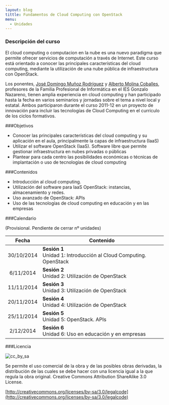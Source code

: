 ```yaml
---
layout: blog
tittle: Fundamentos de Cloud Computing con OpenStack
menu:
  - Unidades
---
```

### Descripción del curso

El cloud computing o computacion en la nube es una nuevo paradigma que permite
ofrecer servicios de computación a través de Internet. Este curso está orientado
a conocer las principales características del cloud computing, mediante la
utilización de una nube pública de infraestructura con OpenStack.

<!-- La actividad formativa combina sesiones presenciales con no presenciales. Las -->
<!-- sesiones presenciales se realizarán en Antequera (Málaga) Las sesiones no presenciales, -->
<!-- en las que se realizarán prácticas de OpenStack y OpenShift, se desarrollarán a -->
<!-- través de Google Hangout, que permite que cualquier participante pueda ver cada -->
<!-- sesión las veces que desee y en el horario que estime oportuno.  -->

Los ponentes, [José Domingo Muñoz Rodríguez](http://josedomingo.org) y
[Alberto Molina Coballes](http://albertomolina.wordpress.com), profesores de la
Familia Profesional de Informática en el IES Gonzalo Nazareno, tienen amplia
experiencia en cloud computing y han participado hasta la fecha en varios
seminarios y jornadas sobre el tema a nivel local y estatal. Ambos participaron
durante el curso 2011-12 en un proyecto de innovación para incluir las
tecnologías de Cloud Computing en el currículo de los ciclos formativos.

###Objetivos
* Conocer las principales características del cloud computing y su aplicación en
  el aula, principalmente la capas de infraestructura (IaaS)
* Utilizar el software OpenStack (IaaS). Software libre que permite gestionar
  infraestructura en nubes privadas o públicas
* Plantear para cada centro las posibilidades económicas o técnicas de
  implantación o uso de tecnologías de cloud computing 

###Contenidos
* Introducción al cloud computing.
* Utilización del software para IaaS OpenStack: instancias, almacenamiento y
  redes.
* Uso avanzado de OpenStack: APIs
* Uso de las tecnologías de cloud computing en educación y en las empresas

###Calendario

(Provisional. Pendiente de cerrar nº unidades)

|Fecha|Contenido|
|:---:|---------|
|30/10/2014|**Sesión 1**<br/>Unidad 1: Introducción al Cloud Computing. OpenStack|
|6/11/2014|**Sesión 2**<br/>Unidad 2: Utilización de OpenStack|
|11/11/2014|**Sesión 3**<br/>Unidad 3: Utilización de OpenStack|
|20/11/2014|**Sesión 4**<br/>Unidad 4: Utilización de OpenStack|
|25/11/2014|**Sesión 5**<br/>Unidad 5: OpenStack. APIs|
|2/12/2014|**Sesión 6**<br/>Unidad 6: Uso en educación y en empresas|

###Licencia

![cc_by_sa](http://iesgn.github.io/cloud/img/cc_by_sa.png)

Se permite el uso comercial de la obra y de las posibles obras derivadas, la distribución de las cuales se debe hacer con una licencia igual a la que regula la obra original.
Creative Commons Attribution ShareAlike 3.0 License.

[http://creativecommons.org/licenses/by-sa/3.0/legalcode](http://creativecommons.org/licenses/by-sa/3.0/legalcode)

